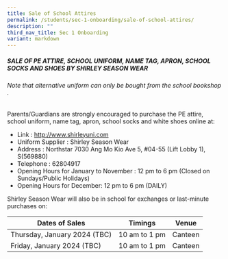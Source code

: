 ```yaml
---
title: Sale of School Attires
permalink: /students/sec-1-onboarding/sale-of-school-attires/
description: ""
third_nav_title: Sec 1 Onboarding
variant: markdown
---
```

##### SALE OF PE ATTIRE, SCHOOL UNIFORM, NAME TAG, APRON, SCHOOL SOCKS AND SHOES BY SHIRLEY SEASON WEAR

###### Note that alternative uniform can only be bought from the school bookshop .

Parents/Guardians are strongly encouraged to purchase the PE attire, school uniform, name tag, apron, school socks and white shoes online at:
* Link			: http://www.shirleyuni.com 
* Uniform Supplier	: Shirley Season Wear
* Address		: Northstar 7030 Ang Mo Kio Ave 5, #04-55 (Lift Lobby 1), S(569880)
* Telephone		: 62804917
* Opening Hours	for January to November : 12 pm to 6 pm
   (Closed on Sundays/Public Holidays)
* Opening Hours for December: 12 pm to 6 pm (DAILY)


Shirley Season Wear will also be in school for exchanges or last-minute purchases on:

| Dates of Sales| Timings| Venue |
| -------- | -------- | -------- |
| Thursday,  January 2024 (TBC)    | 10 am to 1 pm  | Canteen |
| Friday,  January 2024 (TBC)   | 10 am to 1 pm   | Canteen |